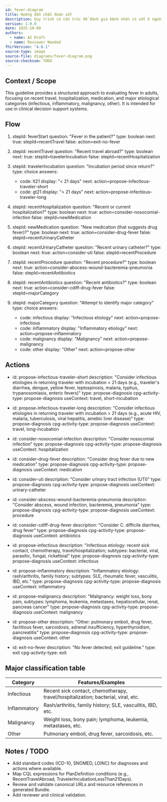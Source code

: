 ```yaml
---
id: fever-diagram
title: Hướng dẫn chẩn đoán sốt
description: Quy trình có cấu trúc để đánh giá bệnh nhân có sốt ở người lớn, bao gồm tiền sử du lịch, nhập viện, thuốc, và phân loại nguyên nhân chính.
version: 1.0.0
date: 2025-10-09
authors:
  - name: AI Draft
  - name: Reviewer Needed
fhirVersion: "4.0.1"
source-type: image
source-file: diagrams/fever-diagram.png
source-checksum: TODO
---
```


## Context / Scope

This guideline provides a structured approach to evaluating fever in adults, focusing on recent travel, hospitalization, medication, and major etiological categories (infectious, inflammatory, malignancy, other). It is intended for use in clinical decision support systems.

## Flow

1. stepId: feverStart
   question: "Fever in the patient?"
   type: boolean
   next:
     true: stepId=recentTravel
     false: action=exit-no-fever

2. stepId: recentTravel
   question: "Recent travel abroad?"
   type: boolean
   next:
     true: stepId=travelerIncubation
     false: stepId=recentHospitalization

3. stepId: travelerIncubation
   question: "Incubation period since return?"
   type: choice
   answers:
     - code: lt21
       display: "< 21 days"
       next: action=propose-infectious-traveler-short
     - code: gt21
       display: "> 21 days"
       next: action=propose-infectious-traveler-long

4. stepId: recentHospitalization
   question: "Recent or current hospitalization?"
   type: boolean
   next:
     true: action=consider-nosocomial-infection
     false: stepId=newMedication

5. stepId: newMedication
   question: "New medication (that suggests drug fever)?"
   type: boolean
   next:
     true: action=consider-drug-fever
     false: stepId=recentUrinaryCatheter

6. stepId: recentUrinaryCatheter
   question: "Recent urinary catheter?"
   type: boolean
   next:
     true: action=consider-uti
     false: stepId=recentProcedure

7. stepId: recentProcedure
   question: "Recent procedure?"
   type: boolean
   next:
     true: action=consider-abscess-wound-bacteremia-pneumonia
     false: stepId=recentAntibiotics

8. stepId: recentAntibiotics
   question: "Recent antibiotics?"
   type: boolean
   next:
     true: action=consider-cdiff-drug-fever
     false: stepId=majorCategory

9. stepId: majorCategory
   question: "Attempt to identify major category"
   type: choice
   answers:
     - code: infectious
       display: "Infectious etiology"
       next: action=propose-infectious
     - code: inflammatory
       display: "Inflammatory etiology"
       next: action=propose-inflammatory
     - code: malignancy
       display: "Malignancy"
       next: action=propose-malignancy
     - code: other
       display: "Other"
       next: action=propose-other

## Actions

- id: propose-infectious-traveler-short
  description: "Consider infectious etiologies in returning traveler with incubation < 21 days (e.g., traveler's diarrhea, dengue, yellow fever, leptospirosis, malaria, typhus, trypanosomiasis, enteric fevers)"
  type: propose-diagnosis
  cpg-activity-type: propose-diagnosis
  useContext: travel, short-incubation

- id: propose-infectious-traveler-long
  description: "Consider infectious etiologies in returning traveler with incubation > 21 days (e.g., acute HIV, malaria, tuberculosis, viral hepatitis, amebic liver disease)"
  type: propose-diagnosis
  cpg-activity-type: propose-diagnosis
  useContext: travel, long-incubation

- id: consider-nosocomial-infection
  description: "Consider nosocomial infection"
  type: propose-diagnosis
  cpg-activity-type: propose-diagnosis
  useContext: hospitalization

- id: consider-drug-fever
  description: "Consider drug fever due to new medication"
  type: propose-diagnosis
  cpg-activity-type: propose-diagnosis
  useContext: medication

- id: consider-uti
  description: "Consider urinary tract infection (UTI)"
  type: propose-diagnosis
  cpg-activity-type: propose-diagnosis
  useContext: urinary-catheter

- id: consider-abscess-wound-bacteremia-pneumonia
  description: "Consider abscess, wound infection, bacteremia, pneumonia"
  type: propose-diagnosis
  cpg-activity-type: propose-diagnosis
  useContext: procedure

- id: consider-cdiff-drug-fever
  description: "Consider C. difficile diarrhea, drug fever"
  type: propose-diagnosis
  cpg-activity-type: propose-diagnosis
  useContext: antibiotics

- id: propose-infectious
  description: "Infectious etiology: recent sick contact, chemotherapy, travel/hospitalization; subtypes: bacterial, viral, parasitic, fungal, rickettsial"
  type: propose-diagnosis
  cpg-activity-type: propose-diagnosis
  useContext: infectious

- id: propose-inflammatory
  description: "Inflammatory etiology: rash/arthritis, family history; subtypes: SLE, rheumatic fever, vasculitis, IBD, etc."
  type: propose-diagnosis
  cpg-activity-type: propose-diagnosis
  useContext: inflammatory

- id: propose-malignancy
  description: "Malignancy: weight loss, bony pain; subtypes: lymphoma, leukemia, metastases, hepatocellular, renal, pancreas cancer"
  type: propose-diagnosis
  cpg-activity-type: propose-diagnosis
  useContext: malignancy

- id: propose-other
  description: "Other: pulmonary emboli, drug fever, factitious fever, sarcoidosis, adrenal insufficiency, hyperthyroidism, pancreatitis"
  type: propose-diagnosis
  cpg-activity-type: propose-diagnosis
  useContext: other

- id: exit-no-fever
  description: "No fever detected; exit guideline."
  type: exit
  cpg-activity-type: exit

## Major classification table

| Category      | Features/Examples                                                                 |
|--------------|-----------------------------------------------------------------------------------|
| Infectious   | Recent sick contact, chemotherapy, travel/hospitalization; bacterial, viral, etc. |
| Inflammatory | Rash/arthritis, family history; SLE, vasculitis, IBD, etc.                        |
| Malignancy   | Weight loss, bony pain; lymphoma, leukemia, metastases, etc.                      |
| Other        | Pulmonary emboli, drug fever, sarcoidosis, etc.                                   |

## Notes / TODO

- Add standard codes (ICD-10, SNOMED, LOINC) for diagnoses and actions where available.
- Map CQL expressions for PlanDefinition conditions (e.g., RecentTravelAbroad, TravelerIncubationLessThan21Days).
- Review and validate canonical URLs and resource references in generated Bundle.
- Add reviewer and clinical validation.
